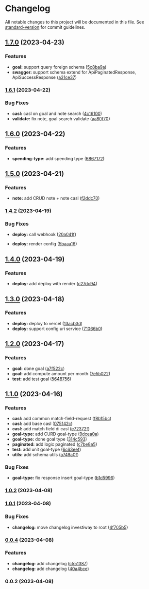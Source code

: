 # Changelog

All notable changes to this project will be documented in this file. See [standard-version](https://github.com/conventional-changelog/standard-version) for commit guidelines.

## [1.7.0](https://github.com/Investiway/investiway-back/compare/v1.6.1...v1.7.0) (2023-04-23)


### Features

* **goal:** support query foreign schema ([5c8ba9a](https://github.com/Investiway/investiway-back/commit/5c8ba9a8010e63d967e3da4f937dd9b2c7d9c167))
* **swagger:** support schema extend for ApiPaginatedResponse, ApiSuccessResponse ([a31ce37](https://github.com/Investiway/investiway-back/commit/a31ce371639abde2c44a4b7b9a5623a93057e8a1))

### [1.6.1](https://github.com/Investiway/investiway-back/compare/v1.6.0...v1.6.1) (2023-04-22)


### Bug Fixes

* **casl:** casl on goal and note search ([4c16100](https://github.com/Investiway/investiway-back/commit/4c1610087ec16943c4279d25d05f8e43288ea990))
* **validate:** fix note, goal search validate ([aa80f70](https://github.com/Investiway/investiway-back/commit/aa80f70a73ac41ee1f192e9f828d011d8b47715c))

## [1.6.0](https://github.com/Investiway/investiway-back/compare/v1.5.0...v1.6.0) (2023-04-22)


### Features

* **spending-type:** add spending type ([6867172](https://github.com/Investiway/investiway-back/commit/6867172c92386d3e96c7357f94e0e738cb159363))

## [1.5.0](https://github.com/Investiway/investiway-back/compare/v1.4.2...v1.5.0) (2023-04-21)


### Features

* **note:** add CRUD note + note casl ([f2ddc70](https://github.com/Investiway/investiway-back/commit/f2ddc707003bd2426ad540769aa7a757fbec06c3))

### [1.4.2](https://github.com/Investiway/investiway-back/compare/v1.4.1...v1.4.2) (2023-04-19)


### Bug Fixes

* **deploy:** call webhook ([20a041f](https://github.com/Investiway/investiway-back/commit/20a041f2faf8d4ebda2cde8c3ba11f1c14c18c65))

* **deploy:** render config ([5baaa16](https://github.com/Investiway/investiway-back/commit/5baaa164f5952356bb7ee2083b5c549b156577ed))

## [1.4.0](https://github.com/Investiway/investiway-back/compare/v1.3.6...v1.4.0) (2023-04-19)


### Features

* **deploy:** add deploy with render ([c27dc94](https://github.com/Investiway/investiway-back/commit/c27dc9415df0abdf99d7d20a578d1d3092f9c7c4))

## [1.3.0](https://github.com/Investiway/investiway-back/compare/v1.2.0...v1.3.0) (2023-04-18)


### Features

* **deploy:** deploy to vercel ([13acb3d](https://github.com/Investiway/investiway-back/commit/13acb3d832b3ab38cb11dab272d04664525ddea8))
* **deploy:** support config uri service ([71066b0](https://github.com/Investiway/investiway-back/commit/71066b0430c29991ab16683a73f492bc4a66faba))

## [1.2.0](https://github.com/Investiway/investiway-back/compare/v1.1.0...v1.2.0) (2023-04-17)


### Features

* **goal:**  done goal ([a7f522c](https://github.com/Investiway/investiway-back/commit/a7f522c336bf936d15312782ed5c5676d0fb03ca))
* **goal:** add compute amount per month ([7e5b022](https://github.com/Investiway/investiway-back/commit/7e5b022d50ebc43cdbb7d956837c1515e1348572))
* **test:** add test goal ([5648756](https://github.com/Investiway/investiway-back/commit/5648756d147bb07b5a20d74e140929e5ac54c73f))

## [1.1.0](https://github.com/Investiway/investiway-back/compare/v1.0.2...v1.1.0) (2023-04-16)


### Features

* **casl:** add  common match-field-request ([f8b15bc](https://github.com/Investiway/investiway-back/commit/f8b15bcb1cfeec6956229a60b525123bae2e2c99))
* **casl:** add base casl ([075142c](https://github.com/Investiway/investiway-back/commit/075142cde40a0e88161b90134fb3417deb4c2962))
* **casl:** add match field di casl ([e72372f](https://github.com/Investiway/investiway-back/commit/e72372f522e7fa85b838a7ac377d632965b48309))
* **goal-type:** add CURD goal-type ([9dcea0a](https://github.com/Investiway/investiway-back/commit/9dcea0aea5d6614eb0ca2fee2a7769f5992429c3))
* **goal-type:** done goal type ([314c593](https://github.com/Investiway/investiway-back/commit/314c5932a70cafccc21d8861c9b344c87e3f94f2))
* **paginated:** add logic paginated ([c7be8a5](https://github.com/Investiway/investiway-back/commit/c7be8a5a8f59975d74da194f4476253b5f32bd8a))
* **test:** add unit goal-type ([6c63eef](https://github.com/Investiway/investiway-back/commit/6c63eef6ea876af563ee68674f9cd6eade10201a))
* **utils:** add schema utils ([a748a0f](https://github.com/Investiway/investiway-back/commit/a748a0ffdb49d8ea865db075e7c8b1608a9af851))


### Bug Fixes

* **goal-type:** fix response insert goal-type ([b1d5996](https://github.com/Investiway/investiway-back/commit/b1d59961c1bf9eac80d4f913aca48823ef89b5cc))

### [1.0.2](https://github.com/Investiway/investiway-back/compare/v1.0.1...v1.0.2) (2023-04-08)

### [1.0.1](https://github.com/Investiway/investiway-back/compare/v0.0.4...v1.0.1) (2023-04-08)


### Bug Fixes

* **changelog:** move changelog investiway to root ([4f705b5](https://github.com/Investiway/investiway-back/commit/4f705b5c67d2ea68693a01f52b47a14bee540c25))

### [0.0.4](https://github.com/Investiway/investiway-back/compare/v0.0.2...v0.0.4) (2023-04-08)


### Features

* **changelog:** add changelog ([c551387](https://github.com/Investiway/investiway-back/commit/c5513878810a7985d270229d13e8e5a4e3dd54ed))
* **changelog:** add changelog ([40a4bce](https://github.com/Investiway/investiway-back/commit/40a4bce463588229037d2a2a2b70962c9135f301))

### 0.0.2 (2023-04-08)
